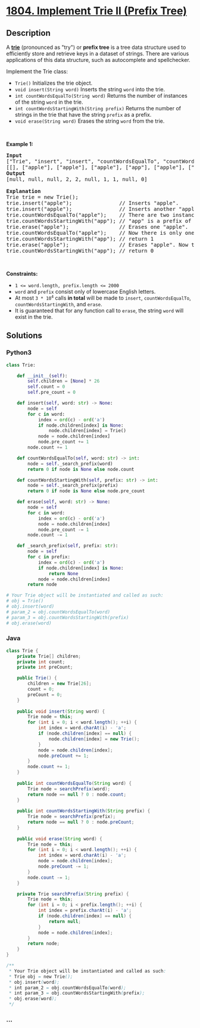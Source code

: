 # [1804. Implement Trie II (Prefix Tree)](https://leetcode.com/problems/implement-trie-ii-prefix-tree)



## Description

<p>A <a href="https://en.wikipedia.org/wiki/Trie" target="_blank"><strong>trie</strong></a> (pronounced as &quot;try&quot;) or <strong>prefix tree</strong> is a tree data structure used to efficiently store and retrieve keys in a dataset of strings. There are various applications of this data structure, such as autocomplete and spellchecker.</p>

<p>Implement the Trie class:</p>

<ul>
	<li><code>Trie()</code> Initializes the trie object.</li>
	<li><code>void insert(String word)</code> Inserts the string <code>word</code> into the trie.</li>
	<li><code>int countWordsEqualTo(String word)</code> Returns the number of instances of the string <code>word</code> in the trie.</li>
	<li><code>int countWordsStartingWith(String prefix)</code> Returns the number of strings in the trie that have the string <code>prefix</code> as a prefix.</li>
	<li><code>void erase(String word)</code> Erases the string <code>word</code> from the trie.</li>
</ul>

<p>&nbsp;</p>
<p><strong>Example 1:</strong></p>

<pre>
<strong>Input</strong>
[&quot;Trie&quot;, &quot;insert&quot;, &quot;insert&quot;, &quot;countWordsEqualTo&quot;, &quot;countWordsStartingWith&quot;, &quot;erase&quot;, &quot;countWordsEqualTo&quot;, &quot;countWordsStartingWith&quot;, &quot;erase&quot;, &quot;countWordsStartingWith&quot;]
[[], [&quot;apple&quot;], [&quot;apple&quot;], [&quot;apple&quot;], [&quot;app&quot;], [&quot;apple&quot;], [&quot;apple&quot;], [&quot;app&quot;], [&quot;apple&quot;], [&quot;app&quot;]]
<strong>Output</strong>
[null, null, null, 2, 2, null, 1, 1, null, 0]

<strong>Explanation</strong>
Trie trie = new Trie();
trie.insert(&quot;apple&quot;);               // Inserts &quot;apple&quot;.
trie.insert(&quot;apple&quot;);               // Inserts another &quot;apple&quot;.
trie.countWordsEqualTo(&quot;apple&quot;);    // There are two instances of &quot;apple&quot; so return 2.
trie.countWordsStartingWith(&quot;app&quot;); // &quot;app&quot; is a prefix of &quot;apple&quot; so return 2.
trie.erase(&quot;apple&quot;);                // Erases one &quot;apple&quot;.
trie.countWordsEqualTo(&quot;apple&quot;);    // Now there is only one instance of &quot;apple&quot; so return 1.
trie.countWordsStartingWith(&quot;app&quot;); // return 1
trie.erase(&quot;apple&quot;);                // Erases &quot;apple&quot;. Now the trie is empty.
trie.countWordsStartingWith(&quot;app&quot;); // return 0
</pre>

<p>&nbsp;</p>
<p><strong>Constraints:</strong></p>

<ul>
	<li><code>1 &lt;= word.length, prefix.length &lt;= 2000</code></li>
	<li><code>word</code> and <code>prefix</code> consist only of lowercase English letters.</li>
	<li>At most <code>3 * 10<sup>4</sup></code> calls <strong>in total</strong> will be made to <code>insert</code>, <code>countWordsEqualTo</code>, <code>countWordsStartingWith</code>, and <code>erase</code>.</li>
	<li>It is guaranteed that for any function call to <code>erase</code>, the string <code>word</code> will exist in the trie.</li>
</ul>

## Solutions

<!-- tabs:start -->

### **Python3**

```python
class Trie:

    def __init__(self):
        self.children = [None] * 26
        self.count = 0
        self.pre_count = 0

    def insert(self, word: str) -> None:
        node = self
        for c in word:
            index = ord(c) - ord('a')
            if node.children[index] is None:
                node.children[index] = Trie()
            node = node.children[index]
            node.pre_count += 1
        node.count += 1

    def countWordsEqualTo(self, word: str) -> int:
        node = self._search_prefix(word)
        return 0 if node is None else node.count

    def countWordsStartingWith(self, prefix: str) -> int:
        node = self._search_prefix(prefix)
        return 0 if node is None else node.pre_count

    def erase(self, word: str) -> None:
        node = self
        for c in word:
            index = ord(c) - ord('a')
            node = node.children[index]
            node.pre_count -= 1
        node.count -= 1

    def _search_prefix(self, prefix: str):
        node = self
        for c in prefix:
            index = ord(c) - ord('a')
            if node.children[index] is None:
                return None
            node = node.children[index]
        return node

# Your Trie object will be instantiated and called as such:
# obj = Trie()
# obj.insert(word)
# param_2 = obj.countWordsEqualTo(word)
# param_3 = obj.countWordsStartingWith(prefix)
# obj.erase(word)
```

### **Java**

```java
class Trie {
    private Trie[] children;
    private int count;
    private int preCount;

    public Trie() {
        children = new Trie[26];
        count = 0;
        preCount = 0;
    }
    
    public void insert(String word) {
        Trie node = this;
        for (int i = 0; i < word.length(); ++i) {
            int index = word.charAt(i) - 'a';
            if (node.children[index] == null) {
                node.children[index] = new Trie();
            }
            node = node.children[index];
            node.preCount += 1;
        }
        node.count += 1;
    }
    
    public int countWordsEqualTo(String word) {
        Trie node = searchPrefix(word);
        return node == null ? 0 : node.count;
    }
    
    public int countWordsStartingWith(String prefix) {
        Trie node = searchPrefix(prefix);
        return node == null ? 0 : node.preCount;
    }
    
    public void erase(String word) {
        Trie node = this;
        for (int i = 0; i < word.length(); ++i) {
            int index = word.charAt(i) - 'a';
            node = node.children[index];
            node.preCount -= 1;
        }
        node.count -= 1;
    }

    private Trie searchPrefix(String prefix) {
        Trie node = this;
        for (int i = 0; i < prefix.length(); ++i) {
            int index = prefix.charAt(i) - 'a';
            if (node.children[index] == null) {
                return null;
            }
            node = node.children[index];
        }
        return node;
    }
}

/**
 * Your Trie object will be instantiated and called as such:
 * Trie obj = new Trie();
 * obj.insert(word);
 * int param_2 = obj.countWordsEqualTo(word);
 * int param_3 = obj.countWordsStartingWith(prefix);
 * obj.erase(word);
 */
```

### **...**

```

```

<!-- tabs:end -->
